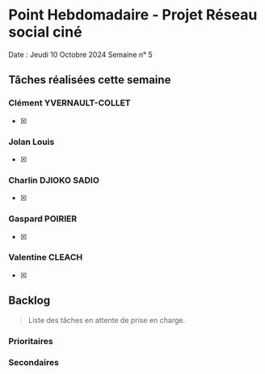 # Point Hebdomadaire - Projet Réseau social ciné

Date : Jeudi 10 Octobre 2024
Semaine n° 5

## Tâches réalisées cette semaine


### Clément YVERNAULT-COLLET
-[x] 

### Jolan Louis
-[X] 

### Charlin DJIOKO SADIO
-[X] 

### Gaspard POIRIER
-[X] 

### Valentine CLEACH
-[x] 

## Backlog

> Liste des tâches en attente de prise en charge.

### Prioritaires

### Secondaires
